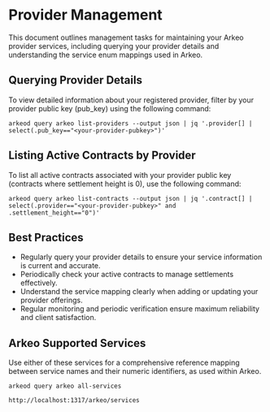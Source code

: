 # Provider Management

This document outlines management tasks for maintaining your Arkeo provider services, including querying your provider details and understanding the service enum mappings used in Arkeo.

## Querying Provider Details

To view detailed information about your registered provider, filter by your provider public key (pub_key) using the following command:

```
arkeod query arkeo list-providers --output json | jq '.provider[] | select(.pub_key=="<your-provider-pubkey>")'
```

## Listing Active Contracts by Provider

To list all active contracts associated with your provider public key (contracts where settlement height is 0), use the following command:

```
arkeod query arkeo list-contracts --output json | jq '.contract[] | select(.provider=="<your-provider-pubkey>" and .settlement_height=="0")'
```

## Best Practices

- Regularly query your provider details to ensure your service information is current and accurate.
- Periodically check your active contracts to manage settlements effectively.
- Understand the service mapping clearly when adding or updating your provider offerings.
- Regular monitoring and periodic verification ensure maximum reliability and client satisfaction.

## Arkeo Supported Services

Use either of these services for a comprehensive reference mapping between service names and their numeric identifiers, as used within Arkeo.

```
arkeod query arkeo all-services
```
```
http://localhost:1317/arkeo/services
```
